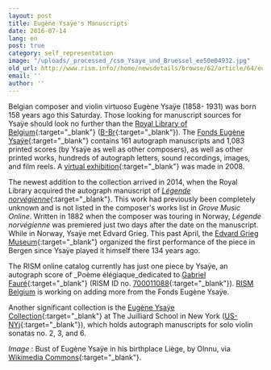 ```yaml
---
layout: post
title: Eugène Ysaÿe's Manuscripts
date: 2016-07-14
lang: en
post: true
category: self_representation
image: "/uploads/_processed_/csm_Ysaye_und_Bruessel_ee50e04932.jpg"
old_url: http://www.rism.info//home/newsdetails/browse/62/article/64/eugene-ysayes-manuscripts.html
email: ''
author: ''
---
```



Belgian composer and violin virtuoso Eugène Ysaÿe (1858- 1931) was born 158 years ago this Saturday. Those looking for manuscript sources for Ysaÿe should look no further than the [Royal Library of Belgium](http://www.kbr.be/){:target="_blank"} ([B-Br](https://opac.rism.info/search?View=rism&siglum=B-Br){:target="_blank"}). The [Fonds Eugène Ysaÿe](http://www.kbr.be/collections/musique/patrimoine/fonds/ysaye_fr.html){:target="_blank"} contains 161 autograph manuscripts and 1,083 printed scores (by Ysaÿe as well as other composers), as well as other printed works, hundreds of autograph letters, sound recordings, images, and film reels. A [virtual exhibition](http://ysaye.kbr.be/){:target="_blank"} was made in 2008.

The newest addition to the collection arrived in 2014, when the Royal Library acquired the autograph manuscript of [_Légende norvégienne_](/rediscovered/2014/04/11/légende-norvégienne-unknown-work-by-the-belgian.html){:target="_blank"}. This work had previously been completely unknown and is not listed in the composer's works list in _Grove Music Online_. Written in 1882 when the composer was touring in Norway, _Légende norvégienne_ was premiered just two days after the date on the manuscript. While in Norway, Ysaÿe met Edvard Grieg. This past April, the [Edvard Grieg Museum](http://griegmuseum.no/en/concerts/norwegian-legend){:target="_blank"} organized the first performance of the piece in Bergen since Ysaÿe played it himself there 134 years ago.

The RISM online catalog currently has just one piece by Ysaÿe, an autograph score of _Poème élégiaque_dedicated to [Gabriel Fauré](https://opac.rism.info/search?View=rism&author=Gabriel+Faur%C3%A9){:target="_blank"} (RISM ID no. [700011088](https://opac.rism.info/search?id=700011088){:target="_blank"}). [RISM Belgium](/workgroups/belgium-rism-belgium.html) is working on adding more from the Fonds Eugène Ysaÿe.

Another significant collection is the [Eugène Ysaÿe Collection](https://www.juilliard.edu/school/library-and-archives/special-collections){:target="_blank"} at The Juilliard School in New York ([US-NYj](https://opac.rism.info/search?View=rism&siglum=US-NYj){:target="_blank"}), which holds autograph manuscripts for solo violin sonatas no. 2, 3, and 6.

_Image_
: Bust of Eugène Ysaÿe in his birthplace Liège, by Olnnu, via [Wikimedia Commons](https://de.wikipedia.org/wiki/Datei:Eug%C3%A8ne_Ysaye_a_Li%C3%A8ge.jpg){:target="_blank"}.







<script type="text/javascript">var switchTo5x=true;</script><script type="text/javascript" src="http://w.sharethis.com/button/buttons.js"></script><script type="text/javascript">stLight.options({publisher: "9b601438-1ce1-49d8-bfd7-9cff5df54c17", doNotHash: false, doNotCopy: false, hashAddressBar: false});</script>
